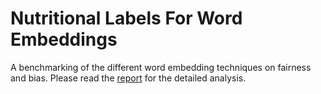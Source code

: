# Nutritional Labels For Word Embeddings
A benchmarking of the different word embedding techniques on fairness and bias. Please read the <a href='Report.pdf'>report</a> for the detailed analysis.
